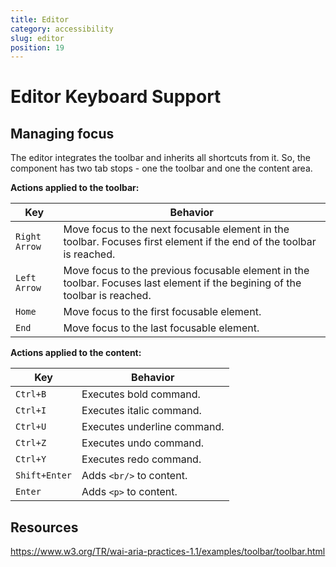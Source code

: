 ```yaml
---
title: Editor
category: accessibility
slug: editor
position: 19
---
```

# Editor Keyboard Support

## Managing focus

The editor integrates the toolbar and inherits all shortcuts from it. So, the component has two tab stops - one the toolbar and one the content area.

**Actions applied to the toolbar:**

| Key         | Behavior                                                    |
|-------------|-------------------------------------------------------------|
| `Right Arrow`  | Move focus to the next focusable element in the toolbar. Focuses first element if the end of the toolbar is reached. |
| `Left Arrow`  | Move focus to the previous focusable element in the toolbar. Focuses last element if the begining of the toolbar is reached. |
| `Home`  | Move focus to the first focusable element. |
| `End`  | Move focus to the last focusable element. |

**Actions applied to the content:**


| Key         | Behavior                                                    |
|-------------|-------------------------------------------------------------|
| `Ctrl+B`  | Executes bold command. |
| `Ctrl+I`  | Executes italic command. |
| `Ctrl+U`  | Executes underline command. |
| `Ctrl+Z`  | Executes undo command. |
| `Ctrl+Y`  | Executes redo command. |
| `Shift+Enter`  | Adds `<br/>` to content. |
| `Enter`  | Adds `<p>` to content. |

## Resources

https://www.w3.org/TR/wai-aria-practices-1.1/examples/toolbar/toolbar.html

